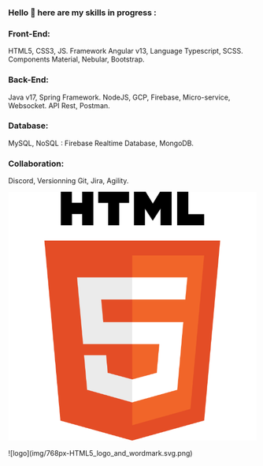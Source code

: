 ### Hello 👋 here are my skills in progress :

### Front-End:
HTML5, CSS3, JS. Framework Angular v13, Language Typescript, SCSS. Components Material, Nebular, Bootstrap.

### Back-End:
Java v17, Spring Framework. NodeJS, GCP, Firebase, Micro-service, Websocket. API Rest, Postman.

### Database:
MySQL, NoSQL : Firebase Realtime Database, MongoDB.

### Collaboration:
Discord, Versionning Git, Jira, Agility.

![logo](img/768px-HTML5_logo_and_wordmark.svg.png)

<div style="float:left;margin:0 10px 10px 0" markdown="1">
    ![logo](img/768px-HTML5_logo_and_wordmark.svg.png)
</div>
